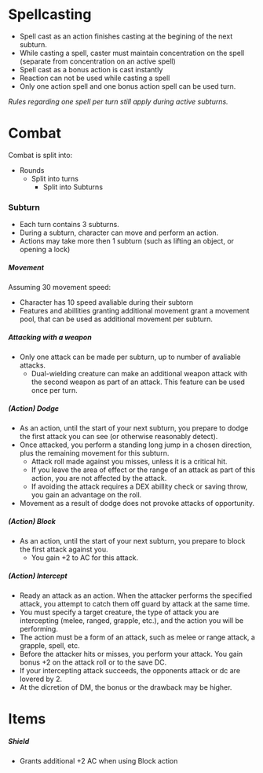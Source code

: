 # Spellcasting

* Spell cast as an action finishes casting at the begining of the next subturn. 
* While casting a spell, caster must maintain concentration on the spell (separate from concentration on an active spell)
* Spell cast as a bonus action is cast instantly
* Reaction can not be used while casting a spell
* Only one action spell and one bonus action spell can be used turn. 

*Rules regarding one spell per turn still apply during active subturns.*

# Combat

Combat is split into:
* Rounds
    * Split into turns
        * Split into Subturns

### Subturn

* Each turn contains 3 subturns.
* During a subturn, character can move and perform an action. 
* Actions may take more then 1 subturn (such as lifting an object, or opening a lock)

##### Movement

Assuming 30 movement speed:
* Character has 10 speed avaliable during their subtorn
* Features and abillities granting additional movement grant a movement pool, that can be used as additional movement per subturn.

##### Attacking with a weapon

* Only one attack can be made per subturn, up to number of avaliable attacks.
    * Dual-wielding creature can make an additional weapon attack with the second weapon as part of an attack. This feature can be used once per turn.

##### (Action) Dodge

* As an action, until the start of your next subturn, you prepare to dodge the first attack you can see (or otherwise reasonably detect).
* Once attacked, you perform a standing long jump in a chosen direction, plus the remaining movement for this subturn.
    * Attack roll made against you misses, unless it is a critical hit.
    * If you leave the area of effect or the range of an attack as part of this action, you are not affected by the attack.
    * If avoiding the attack requires a DEX abillity check or saving throw, you gain an advantage on the roll. 
* Movement as a result of dodge does not provoke attacks of opportunity.

##### (Action) Block

* As an action, until the start of your next subturn, you prepare to block the first attack against you.
    * You gain +2 to AC for this attack.

##### (Action) Intercept

* Ready an attack as an action. When the attacker performs the specified attack, you attempt to catch them off guard by attack at the same time.
* You must specify a target creature, the type of attack you are intercepting (melee, ranged, grapple, etc.), and the action you will be performing.
* The action must be a form of an attack, such as melee or range attack, a grapple, spell, etc.
* Before the attacker hits or misses, you perform your attack. You gain bonus +2 on the attack roll or to the save DC.
* If your intercepting attack succeeds, the opponents attack or dc are lovered by 2.
* At the dicretion of DM, the bonus or the drawback may be higher.

# Items

##### Shield

* Grants additional +2 AC when using Block action

